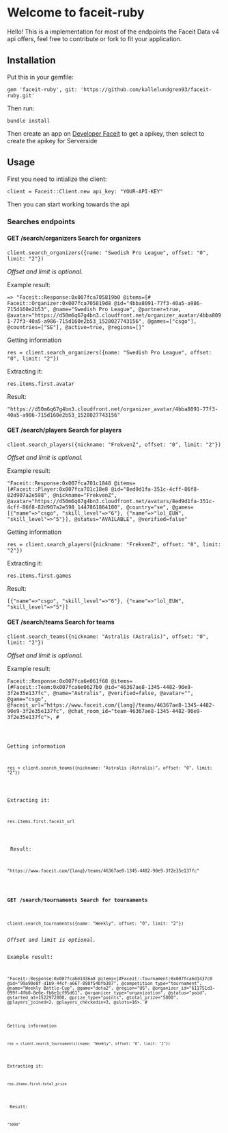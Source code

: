 <h1>Welcome to faceit-ruby</h1>
Hello!
This is a implementation for most of the endpoints the Faceit Data v4 api offers, feel free to contribute or fork to fit your application.

<h2>Installation</h2>

<p>Put this in your gemfile:</p>
<p><code>gem 'faceit-ruby', git: 'https://github.com/kallelundgren93/faceit-ruby.git'</code></p>

<p>Then run: </p>
<p><code>bundle install</code></p>

<p>Then create an app on <a href="https://developers.faceit.com/">Developer Faceit</a> to get a apikey, then select to create the apikey for Serverside</p>

<h2>Usage</h2>
<p>First you need to intialize the client:</p>
<p><code>client = Faceit::Client.new api_key: "YOUR-API-KEY"</code></p>

<p>Then you can start working towards the api</p>

<h3>Searches endpoints</h3>

<b><h4>GET /search/organizers Search for organizers</h4></b>

<p><code>client.search_organizers({name: "Swedish Pro League", offset: "0", limit: "2"})</code></p>
<i>Offset and limit is optional.</i>

<p>Example result:</p>
<p><code>=> "Faceit::Response:0x007fca705819b0 @items=[# Faceit::Organizer:0x007fca705819d8 @id="4bba8091-77f3-40a5-a986-715d160e2b53", @name="Swedish Pro League", @partner=true, @avatar="https://d50m6q67g4bn3.cloudfront.net/organizer_avatar/4bba8091-77f3-40a5-a986-715d160e2b53_1528027743156", @games=["csgo"], @countries=["SE"], @active=true, @regions=[]"</code></p>

<p>Getting information</p>
<p><code>res = client.search_organizers({name: "Swedish Pro League", offset: "0", limit: "2"})</code>
  
<p>Extracting it:</p>
<code>res.items.first.avatar</code>

<p>Result:</p>
<code>"https://d50m6q67g4bn3.cloudfront.net/organizer_avatar/4bba8091-77f3-40a5-a986-715d160e2b53_1528027743156"</code>
  

<b><h4>GET /search/players Search for players</h4></b>

<p><code>client.search_players({nickname: "FrekvenZ", offset: "0", limit: "2"})</code></p>
<i>Offset and limit is optional.</i>

<p>Example result:</p>
<p><code>"Faceit::Response:0x007fca701c1848 @items=[#Faceit::Player:0x007fca701c18e8 @id="8ed9d1fa-351c-4cff-86f8-82d907a2e598", @nickname="FrekvenZ", @avatar="https://d50m6q67g4bn3.cloudfront.net/avatars/8ed9d1fa-351c-4cff-86f8-82d907a2e598_1447861864100", @country="se", @games=[{"name"=>"csgo", "skill_level"=>"6"}, {"name"=>"lol_EUW", "skill_level"=>"5"}], @status="AVAILABLE", @verified=false"</code></p>

<p>Getting information</p>
<p><code>res = client.search_players({nickname: "FrekvenZ", offset: "0", limit: "2"})</code>
  
<p>Extracting it:</p>
<p><code>res.items.first.games</code></p>

<p> Result: </p>
<p><code>[{"name"=>"csgo", "skill_level"=>"6"}, {"name"=>"lol_EUW", "skill_level"=>"5"}]</code></p>

<b><h4>GET /search/teams Search for teams</h4></b>
<p><code>client.search_teams({nickname: "Astralis (Astralis)", offset: "0", limit: "2"})</code></p>
<i>Offset and limit is optional.</i>

<p>Example result:</p>
<p><code>Faceit::Response:0x007fca6e061f68 @items=[#Faceit::Team:0x007fca6e0627b0 @id="46367ae8-1345-4482-90e9-3f2e35e137fc", @name="Astralis", @verified=false, @avatar="", @game="csgo", @faceit_url="https://www.faceit.com/{lang}/teams/46367ae8-1345-4482-90e9-3f2e35e137fc", @chat_room_id="team-46367ae8-1345-4482-90e9-3f2e35e137fc">, #<Faceit::Team:0x007fca6e062788 @id="79bcd0c8-c30c-48b3-8796-b329b9b960f6", @name="Astralis", @verified=false, @avatar="https://d50m6q67g4bn3.cloudfront.net/teams_avatars/79bcd0c8-c30c-48b3-8796-b329b9b960f6_1468258988760", @game="dota2", @faceit_url="https://www.faceit.com/{lang}/teams/79bcd0c8-c30c-48b3-8796-b329b9b960f6", @chat_room_id="team-79bcd0c8-c30c-48b3-8796-b329b9b960f6"</code></p>

<p>Getting information</p>
<p><code>res = client.search_teams({nickname: "Astralis (Astralis)", offset: "0", limit: "2"})</code></p>

<p>Extracting it:</p>
<p><code>res.items.first.faceit_url</code></p>

<p> Result: </p>
<p><code>"https://www.faceit.com/{lang}/teams/46367ae8-1345-4482-90e9-3f2e35e137fc"</code></p>

<b><h4>GET /search/tournaments Search for tournaments</h4></b>
<p><code>client.search_tournaments({name: "Weekly", offset: "0", limit: "2"})</code></p>
<i>Offset and limit is optional.</i>

<p>Example result:</p>
<p><code>"Faceit::Response:0x007fca6d1436a8 @items=[#Faceit::Tournament:0x007fca6d1437c0 @id="99a90e8f-d1b9-44cf-a667-898f54bfb387", @competition_type="tournament", @name="Weekly Battle-Cup", @game="dota2", @region="US", @organizer_id="611751d3-099f-4fb0-8e6e-fb6e1cf95d61", @organizer_type="organization", @status="paid", @started_at=1522972800, @prize_type="points", @total_prize="5000", @players_joined=2, @players_checkedin=3, @slots=16>, #<Faceit::Tournament:0x007fca6d1436f8 @id="0d5f846a-74e2-446e-9e24-e010aaf0f208", @competition_type="tournament", @name="Weekly Battle-Cup", @game="dota2", @region="US", @organizer_id="611751d3-099f-4fb0-8e6e-fb6e1cf95d61", @organizer_type="organization", @status="paid", @started_at=1523578500, @prize_type="points", @total_prize="5000", @players_joined=nil, @players_checkedin=2, @slots=16"</code></p>

<p>Getting information</p>
<p><code>res = client.search_tournaments({name: "Weekly", offset: "0", limit: "2"})</code></p>

<p>Extracting it:</p>
<p><code>res.items.first.total_prize</code></p>

<p> Result: </p>
<p><code>"5000"</code></p>
  

